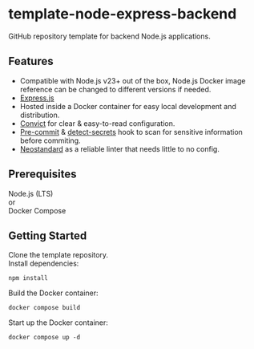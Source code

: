 # template-node-express-backend
GitHub repository template for backend Node.js applications.

## Features
- Compatible with Node.js v23+ out of the box, Node.js Docker image reference can be changed to different versions if needed.
- [Express.js](https://expressjs.com/)
- Hosted inside a Docker container for easy local development and distribution.
- [Convict](https://www.npmjs.com/package/convict) for clear & easy-to-read configuration.
- [Pre-commit](https://pre-commit.com) & [detect-secrets](https://github.com/Yelp/detect-secrets) hook to scan for sensitive information before commiting.
- [Neostandard](https://github.com/neostandard/neostandard) as a reliable linter that needs little to no config.

## Prerequisites
Node.js (LTS)  
or  
Docker Compose

## Getting Started
Clone the template repository.  
Install dependencies:
```
npm install
```
Build the Docker container:
```
docker compose build
```
Start up the Docker container:
```
docker compose up -d
```
